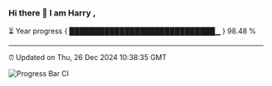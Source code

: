 ### Hi there 👋 I am Harry , 

⏳ Year progress { █████████████████████████████▁ } 98.48 %

---

⏰ Updated on Thu, 26 Dec 2024 10:38:35 GMT

![Progress Bar CI](https://github.com/duykhang68/duykhang68/workflows/Progress%20Bar%20CI/badge.svg)
